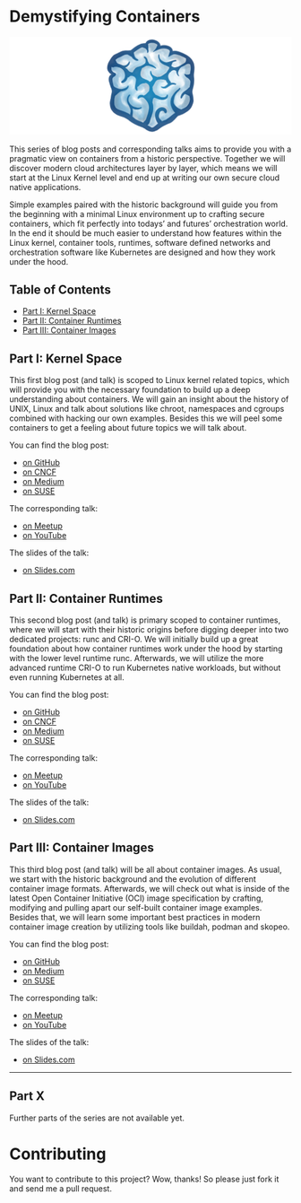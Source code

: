 # Demystifying Containers

![logo](logo-fit.png)

This series of blog posts and corresponding talks aims to provide you with a
pragmatic view on containers from a historic perspective. Together we will
discover modern cloud architectures layer by layer, which means we will start at
the Linux Kernel level and end up at writing our own secure cloud native
applications.

Simple examples paired with the historic background will guide you from the
beginning with a minimal Linux environment up to crafting secure containers,
which fit perfectly into todays’ and futures’ orchestration world. In the end it
should be much easier to understand how features within the Linux kernel,
container tools, runtimes, software defined networks and orchestration software
like Kubernetes are designed and how they work under the hood.

## Table of Contents

- [Part I: Kernel Space](#part-i-kernel-space)
- [Part II: Container Runtimes](#part-ii-container-runtimes)
- [Part III: Container Images](#part-iii-container-images)

## Part I: Kernel Space

This first blog post (and talk) is scoped to Linux kernel related topics, which
will provide you with the necessary foundation to build up a deep understanding
about containers. We will gain an insight about the history of UNIX, Linux and
talk about solutions like chroot, namespaces and cgroups combined with hacking
our own examples. Besides this we will peel some containers to get a feeling
about future topics we will talk about.

You can find the blog post:

- [on GitHub](part1-kernel-space/post.md)
- [on CNCF](https://www.cncf.io/blog/2019/06/24/demystifying-containers-part-i-kernel-space)
- [on Medium](https://medium.com/p/2c53d6979504)
- [on SUSE](https://www.suse.com/c/demystifying-containers-part-i-kernel-space)

The corresponding talk:

- [on Meetup](https://meetu.ps/e/GrmTm/CJqk6/f)
- [on YouTube](https://youtu.be/Hb1bsfFyC-Q)

The slides of the talk:

- [on Slides.com](https://slides.com/saschagrunert/demystifying-containers-part-i-kernel-space)

## Part II: Container Runtimes

This second blog post (and talk) is primary scoped to container runtimes, where
we will start with their historic origins before digging deeper into two
dedicated projects: runc and CRI-O. We will initially build up a great
foundation about how container runtimes work under the hood by starting with the
lower level runtime runc. Afterwards, we will utilize the more advanced runtime
CRI-O to run Kubernetes native workloads, but without even running Kubernetes at
all.

You can find the blog post:

- [on GitHub](part2-container-runtimes/post.md)
- [on CNCF](https://www.cncf.io/blog/2019/07/15/demystifying-containers-part-ii-container-runtimes)
- [on Medium](https://medium.com/p/e363aa378f25)
- [on SUSE](https://www.suse.com/c/demystifying-containers-part-ii-container-runtimes)

The corresponding talk:

- [on Meetup](http://meetu.ps/e/GPJ3T/tbX1P/f)
- [on YouTube](https://youtu.be/UnnAhjJEdH4)

The slides of the talk:

- [on Slides.com](https://slides.com/saschagrunert/demystifying-containers-part-ii-container-runtimes)

## Part III: Container Images

This third blog post (and talk) will be all about container images. As usual, we
start with the historic background and the evolution of different container
image formats. Afterwards, we will check out what is inside of the latest Open
Container Initiative (OCI) image specification by crafting, modifying and
pulling apart our self-built container image examples. Besides that, we will learn
some important best practices in modern container image creation by utilizing
tools like buildah, podman and skopeo.

You can find the blog post:

- [on GitHub](part3-container-images/post.md)
- [on Medium](https://medium.com/p/244865de6fef)
- [on SUSE](https://www.suse.com/c/demystifying-containers-part-iii-container-images)

The corresponding talk:

- [on Meetup](https://www.meetup.com/de-DE/Linux-Meetup-Leipzig/events/263578530)
- [on YouTube](https://youtu.be/zjUXCKKJb-E)

The slides of the talk:

- [on Slides.com](https://slides.com/saschagrunert/demystifying-containers-part-iii-container-images)

---

## Part X

Further parts of the series are not available yet.

# Contributing

You want to contribute to this project? Wow, thanks! So please just fork it and
send me a pull request.
